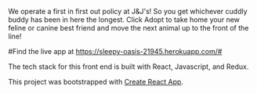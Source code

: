 We operate a first in first out policy at J&J's! So you get whichever cuddly buddy has been in here the longest. Click Adopt to take home your new feline or canine best friend and move the next animal up to the front of the line!

#Find the live app at https://sleepy-oasis-21945.herokuapp.com/#

The tech stack for this front end is built with React, Javascript, and Redux.

This project was bootstrapped with [Create React App](https://github.com/facebook/create-react-app).
